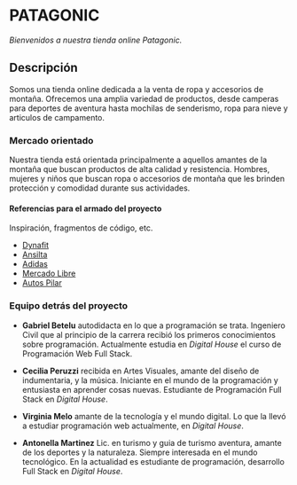 # PATAGONIC

*Bienvenidos a nuestra tienda online Patagonic.*

## Descripción

Somos una tienda online dedicada a la venta de ropa y accesorios de montaña. Ofrecemos una amplia variedad de productos, desde camperas para deportes de aventura hasta mochilas de senderismo, ropa para nieve y articulos de campamento. 

### Mercado orientado

Nuestra tienda está orientada principalmente a aquellos amantes de la montaña que buscan productos de alta calidad y resistencia. Hombres, mujeres y niños que buscan ropa o accesorios de montaña que les brinden protección y comodidad durante sus actividades.

#### Referencias para el armado del proyecto
Inspiración, fragmentos de código, etc.
* [Dynafit](https://www.dynafit.com)
* [Ansilta](https://www.ansilta.com)
* [Adidas](https://www.adidas.com.ar/)
* [Mercado Libre](https://www.mercadolibre.com.ar/)
* [Autos Pilar](https://https://autospilar.com/)

### Equipo detrás del proyecto

- **Gabriel Betelu** autodidacta en lo que a programación se trata. Ingeniero Civil que al principio de la carrera recibió los primeros conocimientos sobre programación.
 Actualmente estudia en *Digital House* el curso de Programación Web Full Stack.

- **Cecilia Peruzzi** recibida en Artes Visuales, amante del diseño de indumentaria, y la música. Iniciante en el mundo de la programación y entusiasta en aprender cosas nuevas. 
 Estudiante de Programación Full Stack en *Digital House*.

 - **Virginia Melo** amante de la tecnología y el mundo digital. Lo que la llevó a estudiar programación web actualmente, en *Digital House*. 
 
- **Antonella Martinez** Lic. en turismo y guia de turismo aventura, amante de los deportes y la naturaleza.
 Siempre interesada en el mundo tecnológico.
 En la actualidad es estudiante de programación, desarrollo Full Stack en *Digital House*.


